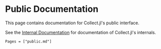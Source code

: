 # Public Documentation

This page contains documentation for Collect.jl's public interface.

See the [Internal Documentation](@ref) for documentation of Collect.jl's internals.

```@contents
Pages = ["public.md"]
```
